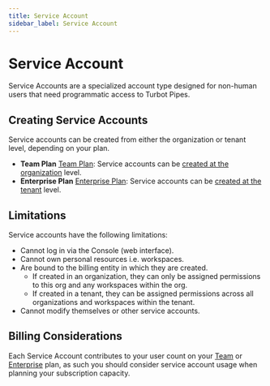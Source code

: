 ```yaml
---
title: Service Account
sidebar_label: Service Account
---
```


# Service Account

Service Accounts are a specialized account type designed for non-human users that need programmatic access to Turbot Pipes.

## Creating Service Accounts

Service accounts can be created from either the organization or tenant level, depending on your plan.

- **Team Plan** [Team Plan](/pipes/docs/accounts/org#team-plan): Service accounts can be [created at the organization](/pipes/docs/accounts/org/people#manage-service-accounts) level.
- **Enterprise Plan** [Enterprise Plan](/pipes/docs/accounts/tenant#enterprise-plan): Service accounts can be [created at the tenant](/pipes/docs/accounts/tenant/people#manage-service-accounts) level.

## Limitations

Service accounts have the following limitations:
- Cannot log in via the Console (web interface).
- Cannot own personal resources i.e. workspaces.
- Are bound to the billing entity in which they are created.
  - If created in an organization, they can only be assigned permissions to this org and any workspaces within the org.
  - If created in a tenant, they can be assigned permissions across all organizations and workspaces within the tenant.
- Cannot modify themselves or other service accounts.

## Billing Considerations

Each Service Account contributes to your user count on your [Team](/pipes/docs/accounts/org#team-plan) or [Enterprise](/pipes/docs/accounts/tenant#enterprise-plan) plan, as such you should consider service account usage when planning your subscription capacity.
